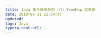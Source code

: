 ```yaml
---
title: Java 集合框架系列（八）TreeMap 红黑树
date: 2018-06-31 22:54:47
updated:
tags: Java
typora-root-url: ..
---
```

